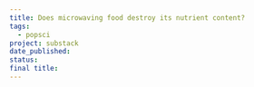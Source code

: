 ```yaml
---
title: Does microwaving food destroy its nutrient content?
tags:
  - popsci
project: substack
date_published: 
status: 
final title:
---
```

